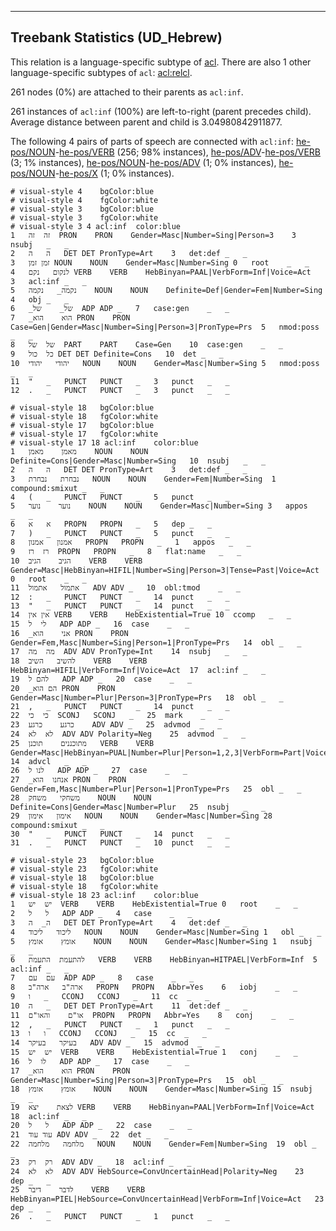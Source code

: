 

--------------------------------------------------------------------------------

## Treebank Statistics (UD_Hebrew)

This relation is a language-specific subtype of [acl]().
There are also 1 other language-specific subtypes of `acl`: [acl:relcl]().

261 nodes (0%) are attached to their parents as `acl:inf`.

261 instances of `acl:inf` (100%) are left-to-right (parent precedes child).
Average distance between parent and child is 3.04980842911877.

The following 4 pairs of parts of speech are connected with `acl:inf`: [he-pos/NOUN]()-[he-pos/VERB]() (256; 98% instances), [he-pos/ADV]()-[he-pos/VERB]() (3; 1% instances), [he-pos/NOUN]()-[he-pos/ADV]() (1; 0% instances), [he-pos/NOUN]()-[he-pos/X]() (1; 0% instances).


~~~ conllu
# visual-style 4	bgColor:blue
# visual-style 4	fgColor:white
# visual-style 3	bgColor:blue
# visual-style 3	fgColor:white
# visual-style 3 4 acl:inf	color:blue
1	זה	זה	PRON	PRON	Gender=Masc|Number=Sing|Person=3	3	nsubj	_	_
2	ה	ה	DET	DET	PronType=Art	3	det:def	_	_
3	זמן	זמן	NOUN	NOUN	Gender=Masc|Number=Sing	0	root	_	_
4	לנקום	נקם	VERB	VERB	HebBinyan=PAAL|VerbForm=Inf|Voice=Act	3	acl:inf	_	_
5	נקמה_	נקמה	NOUN	NOUN	Definite=Def|Gender=Fem|Number=Sing	4	obj	_	_
6	_של_	של	ADP	ADP	_	7	case:gen	_	_
7	_הוא	הוא	PRON	PRON	Case=Gen|Gender=Masc|Number=Sing|Person=3|PronType=Prs	5	nmod:poss	_	_
8	של	של	PART	PART	Case=Gen	10	case:gen	_	_
9	כל	כול	DET	DET	Definite=Cons	10	det	_	_
10	יהודי	יהודי	NOUN	NOUN	Gender=Masc|Number=Sing	5	nmod:poss	_	_
11	"	_	PUNCT	PUNCT	_	3	punct	_	_
12	.	_	PUNCT	PUNCT	_	3	punct	_	_

~~~


~~~ conllu
# visual-style 18	bgColor:blue
# visual-style 18	fgColor:white
# visual-style 17	bgColor:blue
# visual-style 17	fgColor:white
# visual-style 17 18 acl:inf	color:blue
1	מאמן	מאמן	NOUN	NOUN	Definite=Cons|Gender=Masc|Number=Sing	10	nsubj	_	_
2	ה	ה	DET	DET	PronType=Art	3	det:def	_	_
3	נבחרת	נבחרת	NOUN	NOUN	Gender=Fem|Number=Sing	1	compound:smixut	_	_
4	(	_	PUNCT	PUNCT	_	5	punct	_	_
5	נוער	נוער	NOUN	NOUN	Gender=Masc|Number=Sing	3	appos	_	_
6	א	א	PROPN	PROPN	_	5	dep	_	_
7	)	_	PUNCT	PUNCT	_	5	punct	_	_
8	אמנון	אמנון	PROPN	PROPN	_	1	appos	_	_
9	רז	רז	PROPN	PROPN	_	8	flat:name	_	_
10	הגיב	הגיב	VERB	VERB	Gender=Masc|HebBinyan=HIFIL|Number=Sing|Person=3|Tense=Past|Voice=Act	0	root	_	_
11	אתמול	אתמול	ADV	ADV	_	10	obl:tmod	_	_
12	:	_	PUNCT	PUNCT	_	14	punct	_	_
13	"	_	PUNCT	PUNCT	_	14	punct	_	_
14	אין	אין	VERB	VERB	HebExistential=True	10	ccomp	_	_
15	לי	ל	ADP	ADP	_	16	case	_	_
16	_אני	הוא	PRON	PRON	Gender=Fem,Masc|Number=Sing|Person=1|PronType=Prs	14	obl	_	_
17	מה	מה	ADV	ADV	PronType=Int	14	nsubj	_	_
18	להשיב	השיב	VERB	VERB	HebBinyan=HIFIL|VerbForm=Inf|Voice=Act	17	acl:inf	_	_
19	להם	ל	ADP	ADP	_	20	case	_	_
20	_הם	הוא	PRON	PRON	Gender=Masc|Number=Plur|Person=3|PronType=Prs	18	obl	_	_
21	,	_	PUNCT	PUNCT	_	14	punct	_	_
22	כי	כי	SCONJ	SCONJ	_	25	mark	_	_
23	כרגע	כרגע	ADV	ADV	_	25	advmod	_	_
24	לא	לא	ADV	ADV	Polarity=Neg	25	advmod	_	_
25	מתוכננים	תוכנן	VERB	VERB	Gender=Masc|HebBinyan=PUAL|Number=Plur|Person=1,2,3|VerbForm=Part|Voice=Pass	14	advcl	_	_
26	לנו	ל	ADP	ADP	_	27	case	_	_
27	_אנחנו	הוא	PRON	PRON	Gender=Fem,Masc|Number=Plur|Person=1|PronType=Prs	25	obl	_	_
28	משחקי	משחק	NOUN	NOUN	Definite=Cons|Gender=Masc|Number=Plur	25	nsubj	_	_
29	אימון	אימון	NOUN	NOUN	Gender=Masc|Number=Sing	28	compound:smixut	_	_
30	"	_	PUNCT	PUNCT	_	14	punct	_	_
31	.	_	PUNCT	PUNCT	_	10	punct	_	_

~~~


~~~ conllu
# visual-style 23	bgColor:blue
# visual-style 23	fgColor:white
# visual-style 18	bgColor:blue
# visual-style 18	fgColor:white
# visual-style 18 23 acl:inf	color:blue
1	יש	יש	VERB	VERB	HebExistential=True	0	root	_	_
2	ל	ל	ADP	ADP	_	4	case	_	_
3	ה_	ה	DET	DET	PronType=Art	4	det:def	_	_
4	ליכוד	ליכוד	NOUN	NOUN	Gender=Masc|Number=Sing	1	obl	_	_
5	אומץ	אומץ	NOUN	NOUN	Gender=Masc|Number=Sing	1	nsubj	_	_
6	להתעמת	התעמת	VERB	VERB	HebBinyan=HITPAEL|VerbForm=Inf	5	acl:inf	_	_
7	עם	עם	ADP	ADP	_	8	case	_	_
8	ארה"ב	ארה"ב	PROPN	PROPN	Abbr=Yes	6	iobj	_	_
9	ו	_	CCONJ	CCONJ	_	11	cc	_	_
10	ה	_	DET	DET	PronType=Art	11	det:def	_	_
11	או"ם	והאו"ם	PROPN	PROPN	Abbr=Yes	8	conj	_	_
12	,	_	PUNCT	PUNCT	_	1	punct	_	_
13	ו	ו	CCONJ	CCONJ	_	15	cc	_	_
14	בעיקר	בעיקר	ADV	ADV	_	15	advmod	_	_
15	יש	יש	VERB	VERB	HebExistential=True	1	conj	_	_
16	לו	ל	ADP	ADP	_	17	case	_	_
17	_הוא	הוא	PRON	PRON	Gender=Masc|Number=Sing|Person=3|PronType=Prs	15	obl	_	_
18	אומץ	אומץ	NOUN	NOUN	Gender=Masc|Number=Sing	15	nsubj	_	_
19	לצאת	יצא	VERB	VERB	HebBinyan=PAAL|VerbForm=Inf|Voice=Act	18	acl:inf	_	_
20	ל	ל	ADP	ADP	_	22	case	_	_
21	עוד	עוד	ADV	ADV	_	22	det	_	_
22	מלחמה	מלחמה	NOUN	NOUN	Gender=Fem|Number=Sing	19	obl	_	_
23	רק	רק	ADV	ADV	_	18	acl:inf	_	_
24	לא	לא	ADV	ADV	HebSource=ConvUncertainHead|Polarity=Neg	23	dep	_	_
25	לדבר	דיבר	VERB	VERB	HebBinyan=PIEL|HebSource=ConvUncertainHead|VerbForm=Inf|Voice=Act	23	dep	_	_
26	.	_	PUNCT	PUNCT	_	1	punct	_	_

~~~


